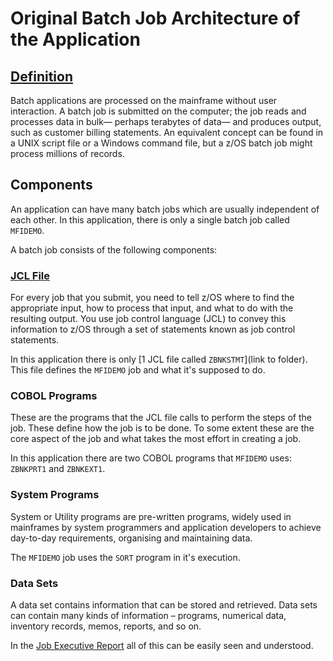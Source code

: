 # Original Batch Job Architecture of the Application

## [Definition](https://www.ibm.com/docs/en/zos-basic-skills?topic=processing-mainframes-working-after-hours-batch)

Batch applications are processed on the mainframe without user interaction. A batch job is submitted on the computer; the job reads and processes data in bulk— perhaps terabytes of data— and produces output, such as customer billing statements. An equivalent concept can be found in a UNIX script file or a Windows command file, but a z/OS batch job might process millions of records.

## Components

An application can have many batch jobs which are usually independent of each other. In this application, there is only a single batch job called `MFIDEMO`.

A batch job consists of the following components:

### [JCL File](https://www.ibm.com/docs/en/zos-basic-skills?topic=sdsf-what-is-jcl)

For every job that you submit, you need to tell z/OS where to find the appropriate input, how to process that input, and what to do with the resulting output. You use job control language (JCL) to convey this information to z/OS through a set of statements known as job control statements.

In this application there is only [1 JCL file called `ZBNKSTMT`](link to folder). This file defines the `MFIDEMO` job and what it's supposed to do.

### COBOL Programs

These are the programs that the JCL file calls to perform the steps of the job. These define how the job is to be done.
To some extent these are the core aspect of the job and what takes the most effort in creating a job.

In this application there are two COBOL programs that `MFIDEMO` uses: `ZBNKPRT1` and `ZBNKEXT1`.

### System Programs

System or Utility programs are pre-written programs, widely used in mainframes by system programmers and application developers to achieve day-to-day requirements, organising and maintaining data.

The `MFIDEMO` job uses the `SORT` program in it's execution.

### Data Sets

A data set contains information that can be stored and retrieved. Data sets can contain many kinds of information – programs, numerical data, inventory records, memos, reports, and so on.

In the [Job Executive Report](link) all of this can be easily seen and understood.
